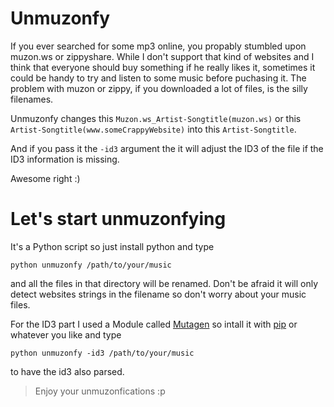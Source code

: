 # Unmuzonfy

If you ever searched for some mp3 online, you propably stumbled upon muzon.ws or zippyshare. While I don't support that kind of websites and I think that everyone should buy something if he really likes it, sometimes it could be handy to try and listen to some music before puchasing it. The problem with muzon or zippy, if you downloaded a lot of files, is the silly filenames.

Unmuzonfy changes this `Muzon.ws_Artist-Songtitle(muzon.ws)` or this `Artist-Songtitle(www.someCrappyWebsite)` into this `Artist-Songtitle`.

And if you pass it the `-id3` argument the it will adjust the ID3 of the file if the ID3 information is missing.

Awesome right :)

# Let's start unmuzonfying

It's a Python script so just install python and type

    python unmuzonfy /path/to/your/music

and all the files in that directory will be renamed. Don't be afraid it will only detect websites strings in the filename so don't worry about your music files.

For the ID3 part I used a Module called [Mutagen](http://code.google.com/p/mutagen/) so intall it with [pip](http://pypi.python.org/pypi/pip) or whatever you like and type

    python unmuzonfy -id3 /path/to/your/music

to have the id3 also parsed.

> Enjoy your unmuzonfications :p